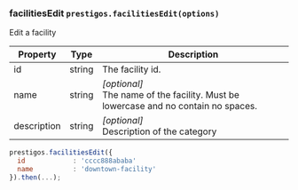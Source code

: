 <h3 id="facilitiesEdit">facilitiesEdit
  <code>prestigos.facilitiesEdit(options)</code>
</h3>

Edit a facility

| Property    | Type          | Description |
| ----------- | --------------|------------ |
| id          | string        | The facility id.
| name        | string        | _[optional]_<br>The name of the facility. Must be lowercase and no contain no spaces.
| description | string        | _[optional]_<br>Description of the category

```javascript
prestigos.facilitiesEdit({
  id            : 'cccc888ababa'
  name          : 'downtown-facility'
}).then(...);
```



